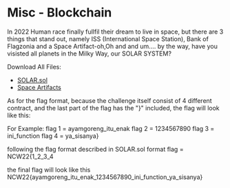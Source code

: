 Misc - Blockchain
===
In 2022 Human race finally fullfil their dream to live in space, but there are 3 things that stand out, namely ISS
(International Space Station), Bank of Flagzonia and a Space Artifact-oh,Oh and and um.... by the way, have you 
visisted all planets in the Milky Way, our SOLAR SYSTEM?

Download All Files:
- [SOLAR.sol](/NCW2022/forPlayer/SOLAR.sol)
- [Space Artifacts](/NCW2022/forPlayer/Space_Artifacts.json)

As for the flag format, because the challenge itself consist of 4 different contract, and the last part
of the flag has the "}" included, the flag will look like this:

For Example:
flag 1 = ayamgoreng_itu_enak
flag 2 = 1234567890
flag 3 = ini_function
flag 4 = ya_sisanya}

following the flag format described in SOLAR.sol
format flag = NCW22{1_2_3_4

the final flag will look like this
NCW22{ayamgoreng_itu_enak_1234567890_ini_function_ya_sisanya}